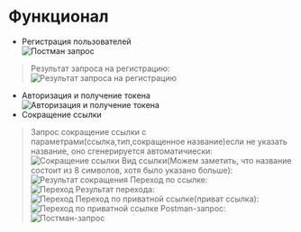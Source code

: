 # Функционал
* Регистрация пользователей  
![Постман запрос](https://i.ibb.co/PDGR8JW/Register.jpg)
> Результат запроса на регистрацию:  
![Результат запроса на регистрацию](https://i.ibb.co/NS2gMkP/Register-Result.jpg)
* Авторизация и получение токена  
![Авторизация и получение токена](https://i.ibb.co/kHhqNbQ/Auth.jpg)
* Сокращение ссылки  
> Запрос сокращение ссылки с параметрами(ссылка,тип,сокращенное название)если не указать название, оно сгенерируется автоматичиески:    
![Сокращение ссылки](https://i.ibb.co/cDPMd35/LinkAdd.jpg)
> Вид ссылки(Можем заметить, что название состоит из 8 символов, хотя было указано больше):     
![Результат сокращения](https://i.ibb.co/RBq8yf9/image.png)
> Переход по ссылке:  
![Переход](https://i.ibb.co/Y7TyHR0/image.png)
> Результат перехода:  
![Переход](https://i.ibb.co/vQj7GHT/image.png)
> Переход по приватной ссылке(приват ссылка):  
![Переход по приватной ссылке](https://i.ibb.co/xDnC6h9/image.png)
> Postman-запрос:  
![Постман-запрос](https://i.ibb.co/xm7ZXdL/image.png)
